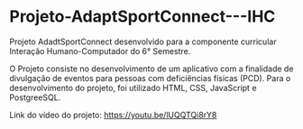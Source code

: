 # Projeto-AdaptSportConnect---IHC

Projeto AdadtSportConnect desenvolvido para a componente curricular Interação Humano-Computador do 6° Semestre.

O Projeto consiste no desenvolvimento de um aplicativo com a finalidade de divulgação de eventos para pessoas com deficiências físicas (PCD). Para o desenvolvimento do projeto, foi utilizado HTML, CSS, JavaScript e PostgreeSQL.


Link do vídeo do projeto: https://youtu.be/lUQQTQi8rY8
